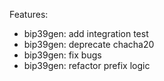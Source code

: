 Features:
* bip39gen: add integration test
* bip39gen: deprecate chacha20
* bip39gen: fix bugs
* bip39gen: refactor prefix logic
